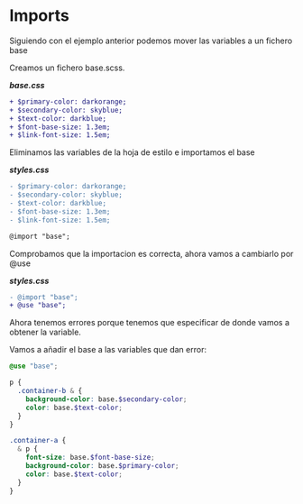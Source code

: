 # Imports

Siguiendo con el ejemplo anterior podemos mover las variables a un fichero base

Creamos un fichero base.scss.

***base.css***
```diff
+ $primary-color: darkorange;
+ $secondary-color: skyblue;
+ $text-color: darkblue;
+ $font-base-size: 1.3em;
+ $link-font-size: 1.5em;
```

Eliminamos las variables de la hoja de estilo e importamos el base

***styles.css***
```diff
- $primary-color: darkorange;
- $secondary-color: skyblue;
- $text-color: darkblue;
- $font-base-size: 1.3em;
- $link-font-size: 1.5em;

@import "base";
```

Comprobamos que la importacion es correcta, ahora vamos a cambiarlo por @use

***styles.css***
```diff
- @import "base";
+ @use "base";
```

Ahora tenemos errores porque tenemos que especificar de donde vamos a obtener la variable.

Vamos a añadir el base a las variables que dan error:

```scss
@use "base";

p {
  .container-b & {
    background-color: base.$secondary-color;
    color: base.$text-color;
  }
}

.container-a {
  & p {
    font-size: base.$font-base-size;
    background-color: base.$primary-color;
    color: base.$text-color;
  }
}
```
